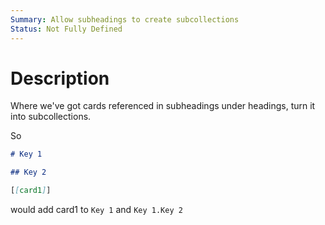 ```yaml
---
Summary: Allow subheadings to create subcollections
Status: Not Fully Defined
---
```


# Description

Where we've got cards referenced in subheadings under headings, turn it into subcollections.

So

```markdown
# Key 1

## Key 2

[[card1]]
```

would add card1 to `Key 1` and `Key 1.Key 2`
